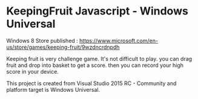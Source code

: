 # KeepingFruit Javascript - Windows Universal

Windows 8 Store published : https://www.microsoft.com/en-us/store/games/keeping-fruit/9wzdncrdnpdh

Keeping fruit is very challenge game. It's not difficult to play. you can drag fruit and drop into basket to get a score. then you can record your high score in your device.

This project is created from Visual Studio 2015 RC - Community and platform target is Windows Universal.
